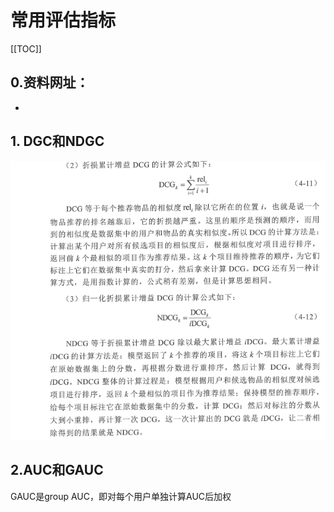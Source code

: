 # 常用评估指标

[[TOC]]

## 0.资料网址：

- 

## 1. DGC和NDGC

<img src="./pic/image-20230628233107723-16879662688261.png" alt="image-20230628233107723" style="zoom:80%;" />

## 2.AUC和GAUC

GAUC是group AUC，即对每个用户单独计算AUC后加权
